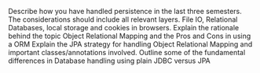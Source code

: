 Describe how you have handled persistence in the last three semesters. The considerations should include all relevant layers. File IO, Relational Databases, local storage and cookies in browsers. 
Explain the rationale behind the topic Object Relational Mapping and the Pros and Cons in using a ORM
Explain the JPA strategy for handling Object Relational Mapping and important classes/annotations involved.
Outline some of the fundamental differences in Database handling using plain JDBC versus JPA
